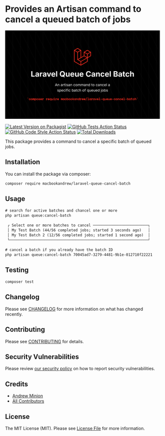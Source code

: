 # Provides an Artisan command to cancel a queued batch of jobs

![package image](resources/package-image.png)

[![Latest Version on Packagist](https://img.shields.io/packagist/v/macbookandrew/laravel-queue-cancel-batch.svg?style=flat-square)](https://packagist.org/packages/macbookandrew/laravel-queue-cancel-batch)
[![GitHub Tests Action Status](https://img.shields.io/github/actions/workflow/status/macbookandrew/laravel-queue-cancel-batch/run-tests.yml?branch=main&label=tests&style=flat-square)](https://github.com/macbookandrew/laravel-queue-cancel-batch/actions?query=workflow%3Arun-tests+branch%3Amain)
[![GitHub Code Style Action Status](https://img.shields.io/github/actions/workflow/status/macbookandrew/laravel-queue-cancel-batch/fix-php-code-style-issues.yml?branch=main&label=code%20style&style=flat-square)](https://github.com/macbookandrew/laravel-queue-cancel-batch/actions?query=workflow%3A"Fix+PHP+code+style+issues"+branch%3Amain)
[![Total Downloads](https://img.shields.io/packagist/dt/macbookandrew/laravel-queue-cancel-batch.svg?style=flat-square)](https://packagist.org/packages/macbookandrew/laravel-queue-cancel-batch)

This package provides a command to cancel a specific batch of queued jobs.

## Installation

You can install the package via composer:

```bash
composer require macbookandrew/laravel-queue-cancel-batch
```

## Usage

```shell
# search for active batches and chancel one or more
php artisan queue:cancel-batch

 ┌ Select one or more batches to cancel ─────────────────────────┐
 │ My Test Batch (44/56 completed jobs; started 3 seconds ago)   │
 │ My Test Batch 2 (12/56 completed jobs; started 1 second ago)  │
 └───────────────────────────────────────────────────────────────┘

# cancel a batch if you already have the batch ID
php artisan queue:cancel-batch 70045ad7-3279-4481-9b1e-012710f22221
```

## Testing

```bash
composer test
```

## Changelog

Please see [CHANGELOG](CHANGELOG.md) for more information on what has changed recently.

## Contributing

Please see [CONTRIBUTING](CONTRIBUTING.md) for details.

## Security Vulnerabilities

Please review [our security policy](../../security/policy) on how to report security vulnerabilities.

## Credits

- [Andrew Minion](https://github.com/macbookandrew)
- [All Contributors](../../contributors)

## License

The MIT License (MIT). Please see [License File](LICENSE.md) for more information.
